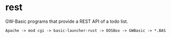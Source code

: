# rest

GW-Basic programs that provide a REST API of a todo list.

```
Apache -> mod cgi -> basic-launcher-rust -> DOSBox -> GWBasic -> *.BAS
```
